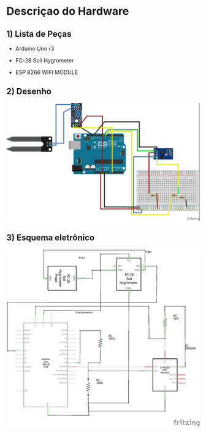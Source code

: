 # Descriçao do Hardware

## 1) Lista de Peças

* Arduino Uno r3

* FC-28 Soil Hygrometer

* ESP 8266 WIFI MODULE

## 2) Desenho

![](t04b.jpg)

## 3) Esquema eletrônico

![](t04a.jpg)
